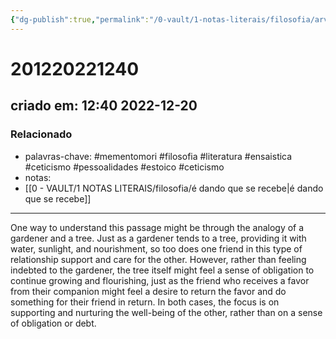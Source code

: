 ```yaml
---
{"dg-publish":true,"permalink":"/0-vault/1-notas-literais/filosofia/arvore-da-generosidade/","tags":["mementomori","filosofia","literatura","ensaistica","ceticismo","pessoalidades","estoico"],"dgHomeLink":true,"dgShowLocalGraph":true,"dgShowFileTree":true,"noteIcon":""}
---
```


# 201220221240
## criado em: 12:40 2022-12-20

### Relacionado
- palavras-chave: #mementomori  #filosofia #literatura #ensaistica #ceticismo #pessoalidades #estoico #ceticismo
- notas: 
- [[0 - VAULT/1 NOTAS LITERAIS/filosofia/é dando que se recebe\|é dando que se recebe]]
---
One way to understand this passage might be through the analogy of a gardener and a tree. Just as a gardener tends to a tree, providing it with water, sunlight, and nourishment, so too does one friend in this type of relationship support and care for the other. However, rather than feeling indebted to the gardener, the tree itself might feel a sense of obligation to continue growing and flourishing, just as the friend who receives a favor from their companion might feel a desire to return the favor and do something for their friend in return. In both cases, the focus is on supporting and nurturing the well-being of the other, rather than on a sense of obligation or debt.
